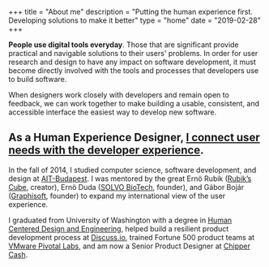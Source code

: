+++
title = "About me"
description = "Putting the human experience first. Developing solutions to make it better"
type = "home"
date = "2019-02-28"
+++

**People use digital tools everyday**. Those that are significant provide practical and navigable solutions to their users' problems. In order for user research and design to have any impact on software development, it must become directly involved with the tools and processes that developers use to build software.

When designers work closely with developers and remain open to feedback, we can work together to make building a usable, consistent, and accessible interface the easiest way to develop new software.

## As a Human Experience Designer, [I connect user needs with the developer experience](/portfolio).

In the fall of 2014, I studied computer science, software development, and design at [AIT-Budapest](http://www.ait-budapest.com/). I was mentored by the great Ernö Rubik ([Rubik’s Cube](http://www.rubiks.com/), creator), Ernö Duda ([SOLVO BioTech](http://www.solvobiotech.com/), founder), and Gábor Bojár ([Graphisoft](http://www.graphisoft.com/), founder) to expand my international view of the user experience.

I graduated from University of Washington with a degree in [Human Centered Design and Engineering](https://www.hcde.washington.edu/), helped build a resilient product development process at [Discuss.io](https://www.discuss.io), trained Fortune 500 product teams at [VMware Pivotal Labs](https://tanzu.vmware.com/labs), and am now a Senior Product Designer at [Chipper Cash](https://chippercash.com).
